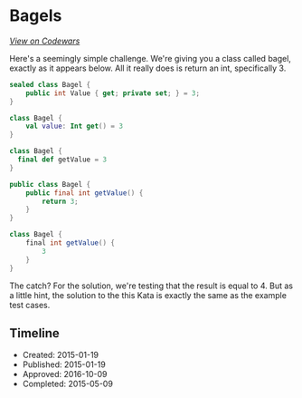 # Bagels
[*View on Codewars*](https://www.codewars.com/kata/bagels)

Here's a seemingly simple challenge. We're giving you a class called bagel, exactly as it appears below. All it really does is return an int, specifically 3.

```csharp
sealed class Bagel {
    public int Value { get; private set; } = 3;
}
```
```kotlin
class Bagel {
	val value: Int get() = 3
}
```
```scala
class Bagel {
  final def getValue = 3
}
```
```java
public class Bagel {
    public final int getValue() {
        return 3;
    }
}
```
```groovy
class Bagel {
	final int getValue() {
		3
	}
}
```

The catch? For the solution, we're testing that the result is equal to 4. But as a little hint, the solution to the this Kata is exactly the same as the example test cases.

## Timeline
- Created: 2015-01-19
- Published: 2015-01-19
- Approved: 2016-10-09
- Completed: 2015-05-09